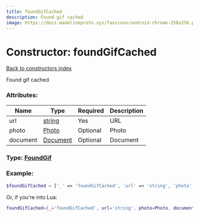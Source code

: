 ```yaml
---
title: foundGifCached
description: Found gif cached
image: https://docs.madelineproto.xyz/favicons/android-chrome-256x256.png
---
```

# Constructor: foundGifCached  
[Back to constructors index](index.md)



Found gif cached

### Attributes:

| Name     |    Type       | Required | Description |
|----------|---------------|----------|-------------|
|url|[string](../types/string.md) | Yes|URL|
|photo|[Photo](../types/Photo.md) | Optional|Photo|
|document|[Document](../types/Document.md) | Optional|Document|



### Type: [FoundGif](../types/FoundGif.md)


### Example:

```php
$foundGifCached = ['_' => 'foundGifCached', 'url' => 'string', 'photo' => Photo, 'document' => Document];
```  


Or, if you're into Lua:

```lua
foundGifCached={_='foundGifCached', url='string', photo=Photo, document=Document}

```


